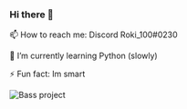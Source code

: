 ### Hi there 👋

📫 How to reach me: Discord Roki_100#0230

🌱 I’m currently learning Python (slowly)

⚡ Fun fact: Im smart

![Bass project](https://cdn.discordapp.com/avatars/590948209925423123/254bb38dd757bf143f5f43c94ab63768.png?size=128)

<!--
**Roki100/Roki100** is a ✨ _special_ ✨ repository because its `README.md` (this file) appears on your GitHub profile.

Here are some ideas to get you started:

- 🔭 I’m currently working on ...
- 🌱 I’m currently learning ...
- 👯 I’m looking to collaborate on ...
- 🤔 I’m looking for help with ...
- 💬 Ask me about ...
- 📫 How to reach me: ...
- 😄 Pronouns: ...
- ⚡ Fun fact: ...
-->
